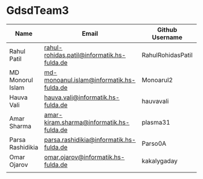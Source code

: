 # GdsdTeam3

| Name | Email | Github Username |  Role In Team  |
|---|---|---|---|
| Rahul Patil  | rahul-rohidas.patil@informatik.hs-fulda.de  | RahulRohidasPatil | Backend Lead |
| MD Monorul Islam  | md-monoanul.islam@informatik.hs-fulda.de  | Monoarul2  | Frontend Lead |
| Hauva Vali  | hauva.vali@informatik.hs-fulda.de  | hauvavali  | Git Master |
| Amar Sharma  | amar-kiram.sharma@informatik.hs-fulda.de  | plasma31  | Fullstack Developer |
| Parsa Rashidikia  | parsa.rashidikia@informatik.hs-fulda.de  | Parso0A  | Team Leader |
| Omar Ojarov  | omar.ojarov@informatik.hs-fulda.de  | kakalygaday  | Fullstack |
|   |   |   |